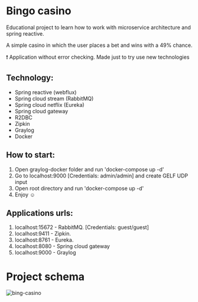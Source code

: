 # Bingo casino

Educational project to learn how to work with microservice architecture and spring reactive.

A simple casino in which the user places a bet and wins with a 49% chance. <br/>

:heavy_exclamation_mark: Application without error checking. Made just to try use new technologies

## Technology:

+ Spring reactive (webflux)
+ Spring cloud stream (RabbitMQ)
+ Spring cloud netflix (Eureka)
+ Spring cloud gateway
+ R2DBC
+ Zipkin
+ Graylog
+ Docker

## How to start:

1. Open graylog-docker folder and run 'docker-compose up -d'
2. Go to localhost:9000 [Credentials: admin/admin] and create GELF UDP input
3. Open root directory and run 'docker-compose up -d'
4. Enjoy ☺️

## Applications urls:

1. localhost:15672 - RabbitMQ. [Credentials: guest/guest]
2. localhost:9411 - Zipkin.
3. localhost:8761 - Eureka.
4. localhost:8080 - Spring cloud gateway
5. localhost:9000 - Graylog

# Project schema

![bing-casino](https://user-images.githubusercontent.com/72407856/173547208-43799483-153d-42a2-9b79-8c0679eb3ffc.png)


